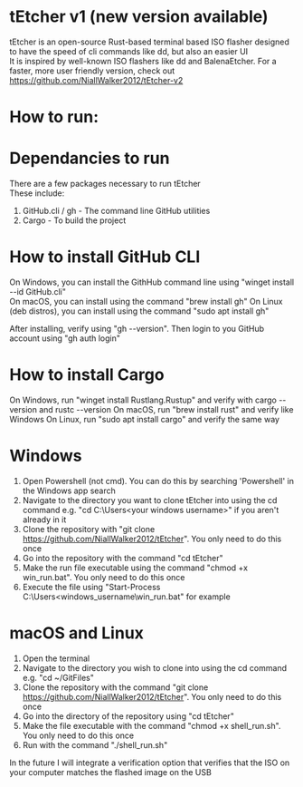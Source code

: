 # tEtcher v1 (new version available)
tEtcher is an open-source Rust-based terminal based ISO flasher designed to have the speed of cli commands like dd, but also an easier UI  
It is inspired by well-known ISO flashers like dd and BalenaEtcher. For a faster, more user friendly version, check out https://github.com/NiallWalker2012/tEtcher-v2


# How to run:  


# Dependancies to run
There are a few packages necessary to run tEtcher  
These include:
1. GitHub.cli / gh - The command line GitHub utilities
2. Cargo - To build the project

# How to install GitHub CLI
On Windows, you can install the GithHub command line using "winget install --id GitHub.cli"  
On macOS, you can install using the command "brew install gh"
On Linux (deb distros), you can install using the command "sudo apt install gh"  

After installing, verify using "gh --version". Then login to you GitHub account using "gh auth login"

# How to install Cargo
On Windows, run "winget install Rustlang.Rustup" and verify with cargo --version and rustc --version
On macOS, run "brew install rust" and verify like Windows
On Linux, run "sudo apt install cargo" and verify the same way


# Windows  
1. Open Powershell (not cmd). You can do this by searching 'Powershell' in the Windows app search  
2. Navigate to the directory you want to clone tEtcher into using the cd command e.g. "cd C:\Users\<your windows username>" if you aren't already in it  
3. Clone the repository with "git clone https://github.com/NiallWalker2012/tEtcher". You only need to do this once  
4. Go into the repository with the command "cd tEtcher"  
5. Make the run file executable using the command "chmod +x win_run.bat". You only need to do this once   
6. Execute the file using "Start-Process C:\Users\<windows_username\win_run.bat" for example

# macOS and Linux  
1. Open the terminal
2. Navigate to the directory you wish to clone into using the cd command e.g. "cd ~/GitFiles"
3. Clone the repository with the command "git clone https://github.com/NiallWalker2012/tEtcher". You only need to do this once  
4. Go into the directory of the repository using "cd tEtcher"
5. Make the file executable with the command "chmod +x shell_run.sh". You only need to do this once
6. Run with the command "./shell_run.sh"  


In the future I will integrate a verification option that verifies that the ISO on your computer matches the flashed image on the USB

